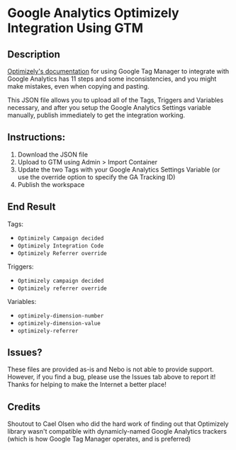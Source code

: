 # Google Analytics Optimizely Integration Using GTM

## Description
[Optimizely's documentation](https://help.optimizely.com/Integrate_Other_Platforms/Integrate_Optimizely_X_with_Google_Universal_Analytics_using_Google_Tag_Manager) for using Google Tag Manager to integrate with Google Analytics has 11 steps and some inconsistencies, and you might make mistakes, even when copying and pasting.

This JSON file allows you to upload all of the Tags, Triggers and Variables necessary, and after you setup the Google Analytics Settings variable manually, publish immediately to get the integration working.

## Instructions:
1) Download the JSON file
2) Upload to GTM using Admin > Import Container
3) Update the two Tags with your Google Analytics Settings Variable (or use the override option to specify the GA Tracking ID)
4) Publish the workspace

## End Result
Tags: 
- `Optimizely Campaign decided`
- `Optimizely Integration Code`
- `Optimizely Referrer override`

Triggers:
- `Optimizely campaign decided`
- `Optimizely referrer override`

Variables:
- `optimizely-dimension-number`
- `optimizely-dimension-value`
- `optimizely-referrer`

## Issues?
These files are provided as-is and Nebo is not able to provide support. However, if you find a bug, please use the Issues tab above to report it! Thanks for helping to make the Internet a better place!

## Credits
Shoutout to Cael Olsen who did the hard work of finding out that Optimizely library wasn't compatible with dynamicly-named Google Analytics trackers (which is how Google Tag Manager operates, and is preferred)

